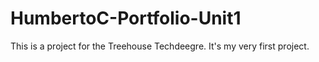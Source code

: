 # HumbertoC-Portfolio-Unit1
 This is a project for the Treehouse Techdeegre. It's my very first project. 
